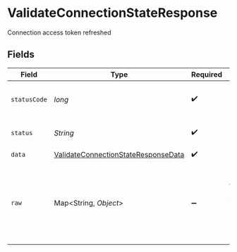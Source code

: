 # ValidateConnectionStateResponse

Connection access token refreshed


## Fields

| Field                                                                                                 | Type                                                                                                  | Required                                                                                              | Description                                                                                           | Example                                                                                               |
| ----------------------------------------------------------------------------------------------------- | ----------------------------------------------------------------------------------------------------- | ----------------------------------------------------------------------------------------------------- | ----------------------------------------------------------------------------------------------------- | ----------------------------------------------------------------------------------------------------- |
| `statusCode`                                                                                          | *long*                                                                                                | :heavy_check_mark:                                                                                    | HTTP Response Status Code                                                                             | 200                                                                                                   |
| `status`                                                                                              | *String*                                                                                              | :heavy_check_mark:                                                                                    | HTTP Response Status                                                                                  | OK                                                                                                    |
| `data`                                                                                                | [ValidateConnectionStateResponseData](../../models/components/ValidateConnectionStateResponseData.md) | :heavy_check_mark:                                                                                    | N/A                                                                                                   |                                                                                                       |
| `raw`                                                                                                 | Map\<String, *Object*>                                                                                | :heavy_minus_sign:                                                                                    | Raw response from the integration when raw=true query param is provided                               |                                                                                                       |